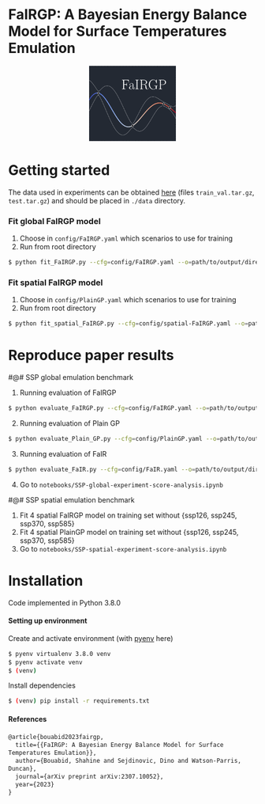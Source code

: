 # FaIRGP: A Bayesian Energy Balance Model for Surface Temperatures Emulation


<p align="center">
  <img width="35%" src="docs/img/fairgp-logo.png"/>
</p>


# Getting started

The data used in experiments can be obtained [here](https://zenodo.org/record/7064308) (files `train_val.tar.gz`, `test.tar.gz`) and should be placed in `./data` directory.


### Fit global FaIRGP model
1. Choose in `config/FaIRGP.yaml` which scenarios to use for training
2. Run from root directory
```bash
$ python fit_FaIRGP.py --cfg=config/FaIRGP.yaml --o=path/to/output/directory
```

### Fit spatial FaIRGP model
1. Choose in `config/PlainGP.yaml` which scenarios to use for training
2. Run from root directory
```bash
$ python fit_spatial_FaIRGP.py --cfg=config/spatial-FaIRGP.yaml --o=path/to/output/directory
```


# Reproduce paper results

#@# SSP global emulation benchmark

1. Running evaluation of FaIRGP
```bash
$ python evaluate_FaIRGP.py --cfg=config/FaIRGP.yaml --o=path/to/output/directory
```

2. Running evaluation of Plain GP
```bash
$ python evaluate_Plain_GP.py --cfg=config/PlainGP.yaml --o=path/to/output/directory
```

3. Running evaluation of FaIR
```bash
$ python evaluate_FaIR.py --cfg=config/FaIR.yaml --o=path/to/output/directory
```

4. Go to `notebooks/SSP-global-experiment-score-analysis.ipynb`


#@# SSP spatial emulation benchmark

1. Fit 4 spatial FaIRGP model on training set without {ssp126, ssp245, ssp370, ssp585}
2. Fit 4 spatial PlainGP model on training set without {ssp126, ssp245, ssp370, ssp585}
3. Go to `notebooks/SSP-spatial-experiment-score-analysis.ipynb`





# Installation

Code implemented in Python 3.8.0

#### Setting up environment

Create and activate environment (with [pyenv](https://www.devopsroles.com/install-pyenv/) here)
```bash
$ pyenv virtualenv 3.8.0 venv
$ pyenv activate venv
$ (venv)
```

Install dependencies
```bash
$ (venv) pip install -r requirements.txt
```

#### References
```
@article{bouabid2023fairgp,
  title={{FaIRGP: A Bayesian Energy Balance Model for Surface Temperatures Emulation}},
  author={Bouabid, Shahine and Sejdinovic, Dino and Watson-Parris, Duncan},
  journal={arXiv preprint arXiv:2307.10052},
  year={2023}
}
```

